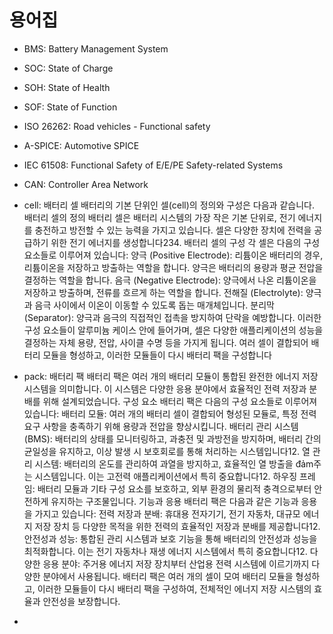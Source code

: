 # 용어집

- BMS: Battery Management System
- SOC: State of Charge
- SOH: State of Health
- SOF: State of Function
- ISO 26262: Road vehicles - Functional safety
- A-SPICE: Automotive SPICE
- IEC 61508: Functional Safety of E/E/PE Safety-related Systems
- CAN: Controller Area Network
- cell: 배터리 셀
배터리의 기본 단위인 셀(cell)의 정의와 구성은 다음과 같습니다.
배터리 셀의 정의
배터리 셀은 배터리 시스템의 가장 작은 기본 단위로, 전기 에너지를 충전하고 방전할 수 있는 능력을 가지고 있습니다. 셀은 다양한 장치에 전력을 공급하기 위한 전기 에너지를 생성합니다234.
배터리 셀의 구성
각 셀은 다음의 구성 요소들로 이루어져 있습니다:
양극 (Positive Electrode): 리튬이온 배터리의 경우, 리튬이온을 저장하고 방출하는 역할을 합니다. 양극은 배터리의 용량과 평균 전압을 결정하는 역할을 합니다.
음극 (Negative Electrode): 양극에서 나온 리튬이온을 저장하고 방출하며, 전류를 흐르게 하는 역할을 합니다.
전해질 (Electrolyte): 양극과 음극 사이에서 이온이 이동할 수 있도록 돕는 매개체입니다.
분리막 (Separator): 양극과 음극의 직접적인 접촉을 방지하여 단락을 예방합니다.
이러한 구성 요소들이 알루미늄 케이스 안에 들어가며, 셀은 다양한 애플리케이션의 성능을 결정하는 자체 용량, 전압, 사이클 수명 등을 가지게 됩니다. 여러 셀이 결합되어 배터리 모듈을 형성하고, 이러한 모듈들이 다시 배터리 팩을 구성합니다
- pack: 배터리 팩
배터리 팩은 여러 개의 배터리 모듈이 통합된 완전한 에너지 저장 시스템을 의미합니다. 이 시스템은 다양한 응용 분야에서 효율적인 전력 저장과 분배를 위해 설계되었습니다.
구성 요소
배터리 팩은 다음의 구성 요소들로 이루어져 있습니다:
배터리 모듈: 여러 개의 배터리 셀이 결합되어 형성된 모듈로, 특정 전력 요구 사항을 충족하기 위해 용량과 전압을 향상시킵니다.
배터리 관리 시스템 (BMS): 배터리의 상태를 모니터링하고, 과충전 및 과방전을 방지하며, 배터리 간의 균일성을 유지하고, 이상 발생 시 보호회로를 통해 처리하는 시스템입니다12.
열 관리 시스템: 배터리의 온도를 관리하여 과열을 방지하고, 효율적인 열 방출을 đảm주는 시스템입니다. 이는 고전력 애플리케이션에서 특히 중요합니다12.
하우징 프레임: 배터리 모듈과 기타 구성 요소를 보호하고, 외부 환경의 물리적 충격으로부터 안전하게 유지하는 구조물입니다.
기능과 응용
배터리 팩은 다음과 같은 기능과 응용을 가지고 있습니다:
전력 저장과 분배: 휴대용 전자기기, 전기 자동차, 대규모 에너지 저장 장치 등 다양한 목적을 위한 전력의 효율적인 저장과 분배를 제공합니다12.
안전성과 성능: 통합된 관리 시스템과 보호 기능을 통해 배터리의 안전성과 성능을 최적화합니다. 이는 전기 자동차나 재생 에너지 시스템에서 특히 중요합니다12.
다양한 응용 분야: 주거용 에너지 저장 장치부터 산업용 전력 시스템에 이르기까지 다양한 분야에서 사용됩니다.
배터리 팩은 여러 개의 셀이 모여 배터리 모듈을 형성하고, 이러한 모듈들이 다시 배터리 팩을 구성하여, 전체적인 에너지 저장 시스템의 효율과 안전성을 보장합니다.

- 